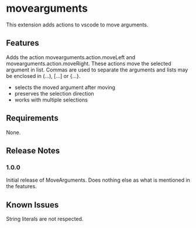 # movearguments

This extension adds actions to vscode to move arguments.

## Features

Adds the action movearguments.action.moveLeft and movearguments.action.moveRight. These actions move the selected argument in list. Commas are used to separate the arguments and lists may be enclosed in (...), [...] or {...}.

* selects the moved argument after moving
* preserves the selection direction
* works with multiple selections

## Requirements

None.

## Release Notes

### 1.0.0

Initial release of MoveArguments. Does nothing else as what is mentioned in the features.

## Known Issues

String literals are not respected.